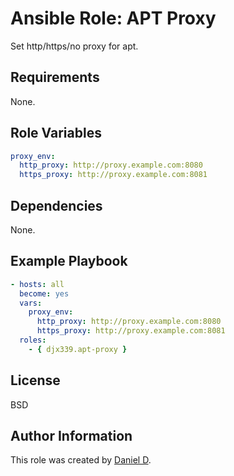 Ansible Role: APT Proxy
=========

Set http/https/no proxy for apt.

Requirements
------------

None.

Role Variables
--------------

```yaml
proxy_env:
  http_proxy: http://proxy.example.com:8080
  https_proxy: http://proxy.example.com:8081
```

Dependencies
------------

None.

Example Playbook
----------------

```yaml
- hosts: all
  become: yes
  vars:
    proxy_env:
      http_proxy: http://proxy.example.com:8080
      https_proxy: http://proxy.example.com:8081
  roles:
    - { djx339.apt-proxy }
```

License
-------

BSD

Author Information
------------------

This role was created by [Daniel D](https://github.com/djx339).
